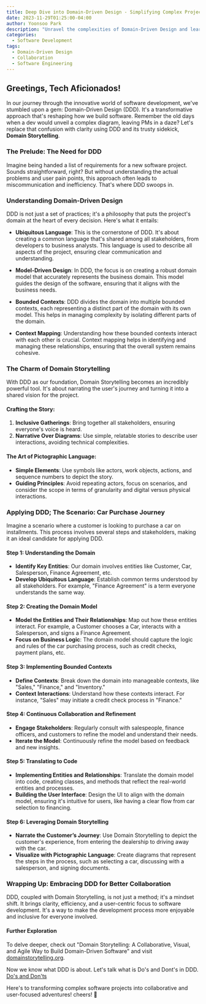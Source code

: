 ```yaml
---
title: Deep Dive into Domain-Driven Design - Simplifying Complex Projects
date: 2023-11-29T01:25:00-04:00
author: Yoonsoo Park
description: "Unravel the complexities of Domain-Driven Design and learn how it makes software development more collaborative and user-focused."
categories:
  - Software Development
tags:
  - Domain-Driven Design
  - Collaboration
  - Software Engineering
---
```


## Greetings, Tech Aficionados!

In our journey through the innovative world of software development, we've stumbled upon a gem: Domain-Driven Design (DDD). It's a transformative approach that's reshaping how we build software. Remember the old days when a dev would unveil a complex diagram, leaving PMs in a daze? Let's replace that confusion with clarity using DDD and its trusty sidekick, **Domain Storytelling**.

### The Prelude: The Need for DDD

Imagine being handed a list of requirements for a new software project. Sounds straightforward, right? But without understanding the actual problems and user pain points, this approach often leads to miscommunication and inefficiency. That's where DDD swoops in.

### Understanding Domain-Driven Design

DDD is not just a set of practices; it's a philosophy that puts the project's domain at the heart of every decision. Here's what it entails:

- **Ubiquitous Language**: This is the cornerstone of DDD. It's about creating a common language that's shared among all stakeholders, from developers to business analysts. This language is used to describe all aspects of the project, ensuring clear communication and understanding.

- **Model-Driven Design**: In DDD, the focus is on creating a robust domain model that accurately represents the business domain. This model guides the design of the software, ensuring that it aligns with the business needs.

- **Bounded Contexts**: DDD divides the domain into multiple bounded contexts, each representing a distinct part of the domain with its own model. This helps in managing complexity by isolating different parts of the domain.

- **Context Mapping**: Understanding how these bounded contexts interact with each other is crucial. Context mapping helps in identifying and managing these relationships, ensuring that the overall system remains cohesive.

### The Charm of Domain Storytelling

With DDD as our foundation, Domain Storytelling becomes an incredibly powerful tool. It's about narrating the user's journey and turning it into a shared vision for the project.

#### Crafting the Story:

1. **Inclusive Gatherings**: Bring together all stakeholders, ensuring everyone's voice is heard.
2. **Narrative Over Diagrams**: Use simple, relatable stories to describe user interactions, avoiding technical complexities.

#### The Art of Pictographic Language:

- **Simple Elements**: Use symbols like actors, work objects, actions, and sequence numbers to depict the story.
- **Guiding Principles**: Avoid repeating actors, focus on scenarios, and consider the scope in terms of granularity and digital versus physical interactions.

### Applying DDD; The Scenario: Car Purchase Journey

Imagine a scenario where a customer is looking to purchase a car on installments. This process involves several steps and stakeholders, making it an ideal candidate for applying DDD.

#### Step 1: Understanding the Domain

- **Identify Key Entities**: Our domain involves entities like Customer, Car, Salesperson, Finance Agreement, etc.
- **Develop Ubiquitous Language**: Establish common terms understood by all stakeholders. For example, "Finance Agreement" is a term everyone understands the same way.

#### Step 2: Creating the Domain Model

- **Model the Entities and Their Relationships**: Map out how these entities interact. For example, a Customer chooses a Car, interacts with a Salesperson, and signs a Finance Agreement.
- **Focus on Business Logic**: The domain model should capture the logic and rules of the car purchasing process, such as credit checks, payment plans, etc.

#### Step 3: Implementing Bounded Contexts

- **Define Contexts**: Break down the domain into manageable contexts, like "Sales," "Finance," and "Inventory."
- **Context Interactions**: Understand how these contexts interact. For instance, "Sales" may initiate a credit check process in "Finance."

#### Step 4: Continuous Collaboration and Refinement

- **Engage Stakeholders**: Regularly consult with salespeople, finance officers, and customers to refine the model and understand their needs.
- **Iterate the Model**: Continuously refine the model based on feedback and new insights.

#### Step 5: Translating to Code

- **Implementing Entities and Relationships**: Translate the domain model into code, creating classes, and methods that reflect the real-world entities and processes.
- **Building the User Interface**: Design the UI to align with the domain model, ensuring it's intuitive for users, like having a clear flow from car selection to financing.

#### Step 6: Leveraging Domain Storytelling

- **Narrate the Customer’s Journey**: Use Domain Storytelling to depict the customer's experience, from entering the dealership to driving away with the car.
- **Visualize with Pictographic Language**: Create diagrams that represent the steps in the process, such as selecting a car, discussing with a salesperson, and signing documents.

### Wrapping Up: Embracing DDD for Better Collaboration

DDD, coupled with Domain Storytelling, is not just a method; it's a mindset shift. It brings clarity, efficiency, and a user-centric focus to software development. It's a way to make the development process more enjoyable and inclusive for everyone involved.

#### Further Exploration

To delve deeper, check out "Domain Storytelling: A Collaborative, Visual, and Agile Way to Build Domain-Driven Software" and visit [domainstorytelling.org](https://domainstorytelling.org/).

Now we know what DDD is about. Let's talk what is Do's and Dont's in DDD. [Do's and Don'ts](https://www.yopa.page/posts/2023-11-30-mastering-domain-driven-design-best-practices-and-pitfalls.html)

Here's to transforming complex software projects into collaborative and user-focused adventures!
cheers! 🍺
